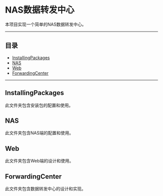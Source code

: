 # NAS数据转发中心
本项目实现一个简单的NAS数据转发中心。

***

## 目录

* [InstallingPackages](#InstallingPackages)
* [NAS](#NAS)
* [Web](#Web)
* [ForwardingCenter](#ForwardingCenter)

***

InstallingPackages
---
此文件夹包含安装包的配置和使用。

NAS
---
此文件夹包含NAS端的配置和使用。

Web
---
此文件夹包含Web端的设计和使用。

ForwardingCenter
---
此文件夹包含数据转发中心的设计和实现。
